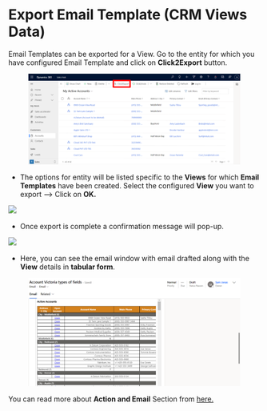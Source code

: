 # Export Email Template (CRM Views Data)

Email Templates can be exported for a View. Go to the entity for which you have configured Email Template and click on **Click2Export** button.

<figure><img src="../../.gitbook/assets/33.1.png" alt=""><figcaption></figcaption></figure>

* The options for entity will be listed specific to the **Views** for which **Email Templates** have been created. Select the configured **View** you want to export --> Click on **OK.**

![](<../../.gitbook/assets/Email Use case\_2.png>)

* Once export is complete a confirmation message will pop-up.

![](<../../.gitbook/assets/Advance Email Config\_Email\_2.png>)

* Here, you can see the email window with email drafted along with the **View** details in **tabular form**.

<figure><img src="../../.gitbook/assets/33.2.png" alt=""><figcaption></figcaption></figure>

You can read more about **Action and Email** Section from [here.](https://docs.inogic.com/click2export/features/action-and-email-section)

